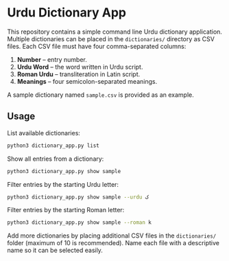 # Urdu Dictionary App

This repository contains a simple command line Urdu dictionary application. Multiple dictionaries can be placed in the `dictionaries/` directory as CSV files. Each CSV file must have four comma-separated columns:

1. **Number** – entry number.
2. **Urdu Word** – the word written in Urdu script.
3. **Roman Urdu** – transliteration in Latin script.
4. **Meanings** – four semicolon-separated meanings.

A sample dictionary named `sample.csv` is provided as an example.

## Usage

List available dictionaries:

```bash
python3 dictionary_app.py list
```

Show all entries from a dictionary:

```bash
python3 dictionary_app.py show sample
```

Filter entries by the starting Urdu letter:

```bash
python3 dictionary_app.py show sample --urdu ک
```

Filter entries by the starting Roman letter:

```bash
python3 dictionary_app.py show sample --roman k
```

Add more dictionaries by placing additional CSV files in the `dictionaries/` folder (maximum of 10 is recommended). Name each file with a descriptive name so it can be selected easily.
